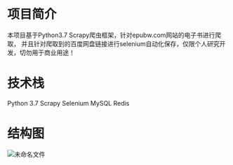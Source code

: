 # 项目简介
本项目基于Python3.7 Scrapy爬虫框架，针对epubw.com网站的电子书进行爬取，
并且针对爬取到的百度网盘链接进行selenium自动化保存，仅限个人研究开发，切勿用于商业用途！

# 技术栈
Python 3.7
Scrapy
Selenium
MySQL
Redis

# 结构图

![未命名文件](https://tva1.sinaimg.cn/large/006y8mN6ly1g9afd3uf5hj30vk0u0ady.jpg)


